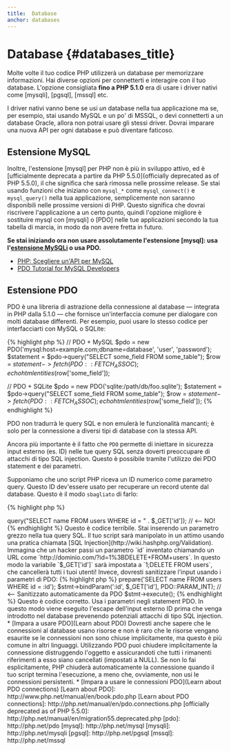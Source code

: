 ```yaml
---
title:  Database
anchor: databases
---
```


# Database {#databases_title}

Molte volte il tuo codice PHP utilizzerà un database per memorizzare informazioni. Hai diverse opzioni per connetterti e
interagire con il tuo database. L'opzione consigliata **fino a PHP 5.1.0** era di usare i driver nativi come [mysqli],
[pgsql], [mssql] etc.

I driver nativi vanno bene se usi _un_ database nella tua applicazione ma se, per esempio, stai usando MySQL e un po'
di MSSQL, o devi connetterti a un database Oracle, allora non potrai usare gli stessi driver. Dovrai imparare una nuova
API per ogni database e può diventare faticoso.

## Estensione MySQL

Inoltre, l'estensione [mysql] per PHP non è più in sviluppo attivo, ed è
[ufficialmente deprecata a partire da PHP 5.5.0](officially deprecated as of PHP 5.5.0), il che significa che sarà
rimossa nelle prossime release. Se stai usando funzioni che iniziano con `mysql_*` come `mysql_connect()` e
`mysql_query()` nella tua applicazione, semplicemente non saranno disponibili nelle prossime versioni di PHP. Questo
significa che dovrai riscrivere l'applicazione a un certo punto, quindi l'opzione migliore è sostituire mysql con
[mysqli] o [PDO] nelle tue applicazioni secondo la tua tabella di marcia, in modo da non avere fretta in futuro.

**Se stai iniziando ora non usare assolutamente l'estensione [mysql]: usa l'[estensione MySQLi](mysqli) o usa PDO.**

* [PHP: Scegliere un'API per MySQL](http://php.net/manual/it/mysqlinfo.api.choosing.php)
* [PDO Tutorial for MySQL Developers](http://wiki.hashphp.org/PDO_Tutorial_for_MySQL_Developers)

## Estensione PDO

PDO è una libreria di astrazione della connessione al database &mdash; integrata in PHP dalla 5.1.0 &mdash; che
fornisce un'interfaccia comune per dialogare con molti database differenti. Per esempio, puoi usare lo stesso codice
per interfacciarti con MySQL o SQLite:

{% highlight php %}
// PDO + MySQL
$pdo = new PDO('mysql:host=example.com;dbname=database', 'user', 'password');
$statement = $pdo->query("SELECT some\_field FROM some\_table");
$row = $statement->fetch(PDO::FETCH_ASSOC);
echo htmlentities($row['some_field']);

// PDO + SQLite
$pdo = new PDO('sqlite:/path/db/foo.sqlite');
$statement = $pdo->query("SELECT some\_field FROM some\_table");
$row = $statement->fetch(PDO::FETCH_ASSOC);
echo htmlentities($row['some_field']);
{% endhighlight %}

PDO non tradurrà le query SQL e non emulerà le funzionalità mancanti; è solo per la connessione a diversi tipi di
database con la stessa API.

Ancora più importante è il fatto che `PDO` permette di iniettare in sicurezza input esterno (es. ID) nelle tue query SQL
senza doverti preoccupare di attacchi di tipo SQL injection. Questo è possibile tramite l'utilizzo dei PDO statement e
dei parametri.

Supponiamo che uno script PHP riceva un ID numerico come parametro query. Questo ID dev'essere usato per recuperare un
record utente dal database. Questo è il modo `sbagliato` di farlo:

{% highlight php %}
<?php
$pdo = new PDO('sqlite:/path/db/users.db');
$pdo->query("SELECT name FROM users WHERE id = " . $_GET['id']); // <-- NO!
{% endhighlight %}

Questo è codice terribile. Stai inserendo un parametro grezzo nella tua query SQL. Il tuo script sarà manipolato in un
attimo usando una pratica chiamata [SQL Injection](http://wiki.hashphp.org/Validation). Immagina che un hacker passi un
parametro `id` inventato chiamando un URL come `http://dominio.com/?id=1%3BDELETE+FROM+users`. In questo modo la variabile
`$_GET['id']` sarà impostata a `1;DELETE FROM users`, che cancellerà tutti i tuoi utenti! Invece, dovresti sanitizzare
l'input usando i parametri di PDO:

{% highlight php %}
<?php
$pdo = new PDO('sqlite:/path/db/users.db');
$stmt = $pdo->prepare('SELECT name FROM users WHERE id = :id');
$stmt->bindParam(':id', $_GET['id'], PDO::PARAM_INT); // <-- Sanitizzato automaticamente da PDO
$stmt->execute();
{% endhighlight %}

Questo è codice corretto. Usa i parametri negli statement PDO. In questo modo viene eseguito l'escape dell'input esterno
ID prima che venga introdotto nel database prevenendo potenziali attacchi di tipo SQL injection.

* [Impara a usare PDO](Learn about PDO)

Dovresti anche sapere che le connessioni al database usano risorse e non è raro che le risorse vengano esaurite se le
connessioni non sono chiuse implicitamente, ma questo è più comune in altri linguaggi. Utilizzando PDO puoi chiudere
implicitamente la connessione distruggendo l'oggetto e assicurandoti che tutti i rimanenti riferimenti a esso siano
cancellati (impostati a NULL). Se non lo fai esplicitamente, PHP chiuderà automaticamente la connessione quando il tuo
script termina l'esecuzione, a meno che, ovviamente, non usi le connessioni persistenti.

* [Impara a usare le connessioni PDO](Learn about PDO connections)

[Learn about PDO]: http://www.php.net/manual/en/book.pdo.php
[Learn about PDO connections]: http://php.net/manual/en/pdo.connections.php
[officially deprecated as of PHP 5.5.0]: http://php.net/manual/en/migration55.deprecated.php

[pdo]: http://php.net/pdo
[mysql]: http://php.net/mysql
[mysqli]: http://php.net/mysqli
[pgsql]: http://php.net/pgsql
[mssql]: http://php.net/mssql
